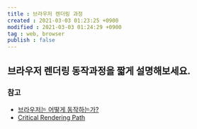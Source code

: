 ```yaml
---
title : 브라우저 렌더링 과정
created : 2021-03-03 01:23:25 +0900
modified : 2021-03-03 01:24:29 +0900
tag : web, browser
publish : false
---
```

## 브라우저 렌더링 동작과정을 짧게 설명해보세요.

### 참고

-   [브라우저는 어떻게 동작하는가?](https://d2.naver.com/helloworld/59361)
-   [Critical Rendering Path](https://developers.google.com/web/fundamentals/performance/critical-rendering-path)
